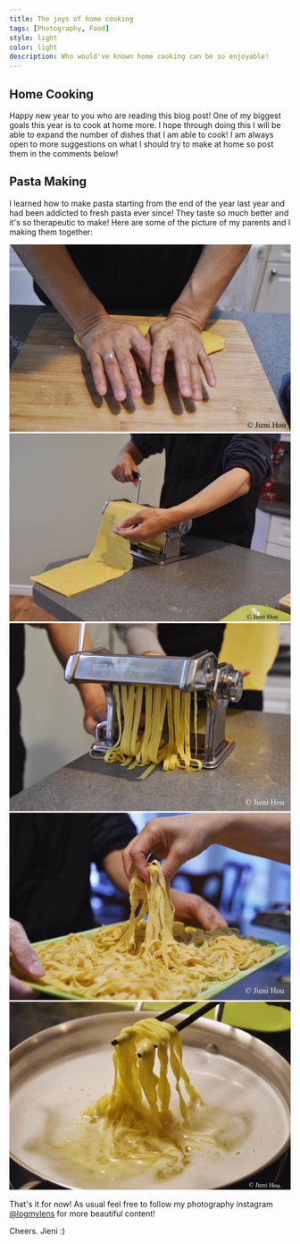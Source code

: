 ```yaml
---
title: The joys of home cooking
tags: [Photography, Food]
style: light
color: light
description: Who would've known home cooking can be so enjoyable!
---
```

## Home Cooking
Happy new year to you who are reading this blog post! One of my biggest goals this year is to cook at home more. I hope through doing this I will be able to expand the number of dishes that I am able to cook! I am always open to more suggestions on what I should try to make at home so post them in the comments below!

## Pasta Making
I learned how to make pasta starting from the end of the year last year and had been addicted to fresh pasta ever since! They taste so much better and it's so therapeutic to make! Here are some of the picture of my parents and I making them together: 

![Pasta 1](/assets/photos/pasta-5.JPG "dough")
![Pasta 2](/assets/photos/pasta-1.JPG "flatten-dough")
![Pasta 3](/assets/photos/pasta-4.JPG "noodles")
![Pasta 4](/assets/photos/pasta-3.JPG "finished-noodles")
![Pasta 5](/assets/photos/pasta-2.JPG "Cooked-noodles")

That's it for now! As usual feel free to follow my photography instagram [@logmylens](https://www.instagram.com/logmylens/) for more beautiful content!

Cheers.
Jieni :)